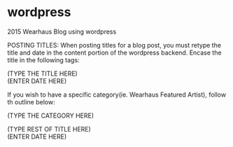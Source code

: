 # wordpress

2015 Wearhaus Blog using wordpress

POSTING TITLES:
When posting titles for a blog post, you must retype the title and date in the content portion of the wordpress backend.
Encase the title in the following tags:

<div class="post_title">
	(TYPE THE TITLE HERE)
</div>
<div class="date">
	(ENTER DATE HERE)
</div>

If you wish to have a specific category(ie. Wearhaus Featured Artist), follow th outline below:

<div class="post_title">
	<p id="wfa">
		(TYPE THE CATEGORY HERE)
	</p>
	(TYPE REST OF TITLE HERE)
</div>
<div class="date">
	(ENTER DATE HERE)
</div>